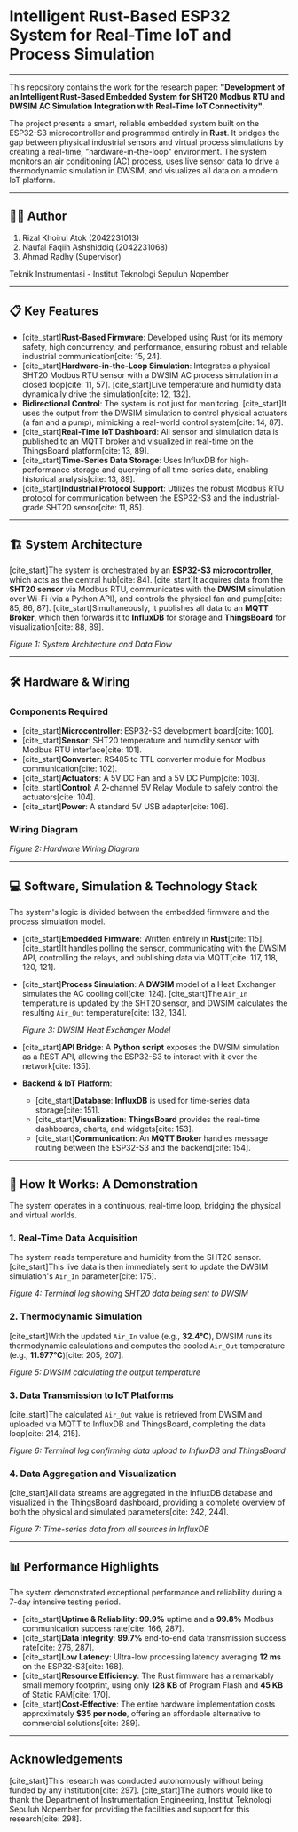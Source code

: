 # Intelligent Rust-Based ESP32 System for Real-Time IoT and Process Simulation
---

This repository contains the work for the research paper: **"Development of an Intelligent Rust-Based Embedded System for SHT20 Modbus RTU and DWSIM AC Simulation Integration with Real-Time IoT Connectivity"**.

The project presents a smart, reliable embedded system built on the ESP32-S3 microcontroller and programmed entirely in **Rust**. It bridges the gap between physical industrial sensors and virtual process simulations by creating a real-time, "hardware-in-the-loop" environment. The system monitors an air conditioning (AC) process, uses live sensor data to drive a thermodynamic simulation in DWSIM, and visualizes all data on a modern IoT platform.

---

## 👨‍💻 Author
1. Rizal Khoirul Atok (2042231013)
2. Naufal Faqiih Ashshiddiq (2042231068)
3. Ahmad Radhy (Supervisor)

Teknik Instrumentasi - Institut Teknologi Sepuluh Nopember

---

## 📋 Key Features

* [cite_start]**Rust-Based Firmware**: Developed using Rust for its memory safety, high concurrency, and performance, ensuring robust and reliable industrial communication[cite: 15, 24].
* [cite_start]**Hardware-in-the-Loop Simulation**: Integrates a physical SHT20 Modbus RTU sensor with a DWSIM AC process simulation in a closed loop[cite: 11, 57]. [cite_start]Live temperature and humidity data dynamically drive the simulation[cite: 12, 132].
* **Bidirectional Control**: The system is not just for monitoring. [cite_start]It uses the output from the DWSIM simulation to control physical actuators (a fan and a pump), mimicking a real-world control system[cite: 14, 87].
* [cite_start]**Real-Time IoT Dashboard**: All sensor and simulation data is published to an MQTT broker and visualized in real-time on the ThingsBoard platform[cite: 13, 89].
* [cite_start]**Time-Series Data Storage**: Uses InfluxDB for high-performance storage and querying of all time-series data, enabling historical analysis[cite: 13, 89].
* [cite_start]**Industrial Protocol Support**: Utilizes the robust Modbus RTU protocol for communication between the ESP32-S3 and the industrial-grade SHT20 sensor[cite: 11, 85].

---

## 🏗️ System Architecture

[cite_start]The system is orchestrated by an **ESP32-S3 microcontroller**, which acts as the central hub[cite: 84]. [cite_start]It acquires data from the **SHT20 sensor** via Modbus RTU, communicates with the **DWSIM** simulation over Wi-Fi (via a Python API), and controls the physical fan and pump[cite: 85, 86, 87]. [cite_start]Simultaneously, it publishes all data to an **MQTT Broker**, which then forwards it to **InfluxDB** for storage and **ThingsBoard** for visualization[cite: 88, 89].


*Figure 1: System Architecture and Data Flow*

---

## 🛠️ Hardware & Wiring

### Components Required

* [cite_start]**Microcontroller**: ESP32-S3 development board[cite: 100].
* [cite_start]**Sensor**: SHT20 temperature and humidity sensor with Modbus RTU interface[cite: 101].
* [cite_start]**Converter**: RS485 to TTL converter module for Modbus communication[cite: 102].
* [cite_start]**Actuators**: A 5V DC Fan and a 5V DC Pump[cite: 103].
* [cite_start]**Control**: A 2-channel 5V Relay Module to safely control the actuators[cite: 104].
* [cite_start]**Power**: A standard 5V USB adapter[cite: 106].

### Wiring Diagram


*Figure 2: Hardware Wiring Diagram*

---

## 💻 Software, Simulation & Technology Stack

The system's logic is divided between the embedded firmware and the process simulation model.

* [cite_start]**Embedded Firmware**: Written entirely in **Rust**[cite: 115]. [cite_start]It handles polling the sensor, communicating with the DWSIM API, controlling the relays, and publishing data via MQTT[cite: 117, 118, 120, 121].
* [cite_start]**Process Simulation**: A **DWSIM** model of a Heat Exchanger simulates the AC cooling coil[cite: 124]. [cite_start]The `Air_In` temperature is updated by the SHT20 sensor, and DWSIM calculates the resulting `Air_Out` temperature[cite: 132, 134].
    
    *Figure 3: DWSIM Heat Exchanger Model*
* [cite_start]**API Bridge**: A **Python script** exposes the DWSIM simulation as a REST API, allowing the ESP32-S3 to interact with it over the network[cite: 135].
* **Backend & IoT Platform**:
    * [cite_start]**Database**: **InfluxDB** is used for time-series data storage[cite: 151].
    * [cite_start]**Visualization**: **ThingsBoard** provides the real-time dashboards, charts, and widgets[cite: 153].
    * [cite_start]**Communication**: An **MQTT Broker** handles message routing between the ESP32-S3 and the backend[cite: 154].

---

## 🚀 How It Works: A Demonstration

The system operates in a continuous, real-time loop, bridging the physical and virtual worlds.

### 1. Real-Time Data Acquisition
The system reads temperature and humidity from the SHT20 sensor. [cite_start]This live data is then immediately sent to update the DWSIM simulation's `Air_In` parameter[cite: 175].


*Figure 4: Terminal log showing SHT20 data being sent to DWSIM*

### 2. Thermodynamic Simulation
[cite_start]With the updated `Air_In` value (e.g., **32.4°C**), DWSIM runs its thermodynamic calculations and computes the cooled `Air_Out` temperature (e.g., **11.977°C**)[cite: 205, 207].


*Figure 5: DWSIM calculating the output temperature*

### 3. Data Transmission to IoT Platforms
[cite_start]The calculated `Air_Out` value is retrieved from DWSIM and uploaded via MQTT to InfluxDB and ThingsBoard, completing the data loop[cite: 214, 215].


*Figure 6: Terminal log confirming data upload to InfluxDB and ThingsBoard*

### 4. Data Aggregation and Visualization
[cite_start]All data streams are aggregated in the InfluxDB database and visualized in the ThingsBoard dashboard, providing a complete overview of both the physical and simulated parameters[cite: 242, 244].


*Figure 7: Time-series data from all sources in InfluxDB*

---

## 📊 Performance Highlights

The system demonstrated exceptional performance and reliability during a 7-day intensive testing period.

* [cite_start]**Uptime & Reliability**: **99.9%** uptime and a **99.8%** Modbus communication success rate[cite: 166, 287].
* [cite_start]**Data Integrity**: **99.7%** end-to-end data transmission success rate[cite: 276, 287].
* [cite_start]**Low Latency**: Ultra-low processing latency averaging **12 ms** on the ESP32-S3[cite: 168].
* [cite_start]**Resource Efficiency**: The Rust firmware has a remarkably small memory footprint, using only **128 KB** of Program Flash and **45 KB** of Static RAM[cite: 170].
* [cite_start]**Cost-Effective**: The entire hardware implementation costs approximately **$35 per node**, offering an affordable alternative to commercial solutions[cite: 289].

---

## Acknowledgements

[cite_start]This research was conducted autonomously without being funded by any institution[cite: 297]. [cite_start]The authors would like to thank the Department of Instrumentation Engineering, Institut Teknologi Sepuluh Nopember for providing the facilities and support for this research[cite: 298].
